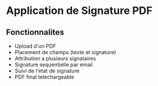 # Application de Signature PDF

## Fonctionnalites
- Upload d'un PDF
- Placement de champs (texte et signature)
- Attribution a plusieurs signataires
- Signature sequentielle par email
- Suivi de l'etat de signature
- PDF final telechargeable

